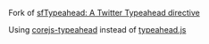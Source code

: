 Fork of [sfTypeahead: A Twitter Typeahead directive](https://github.com/Siyfion/angular-typeahead)

Using [corejs-typeahead](https://github.com/corejavascript/typeahead.js) instead of [typeahead.js](https://github.com/twitter/typeahead.js)
